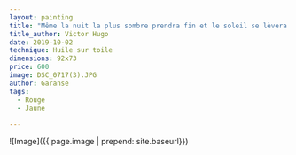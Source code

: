 ```yaml
---
layout: painting
title: "Même la nuit la plus sombre prendra fin et le soleil se lèvera."              
title_author: Victor Hugo  
date: 2019-10-02
technique: Huile sur toile
dimensions: 92x73
price: 600
image: DSC_0717(3).JPG
author: Garanse
tags:
  - Rouge
  - Jaune
  
---
```

![Image]({{ page.image | prepend: site.baseurl}})